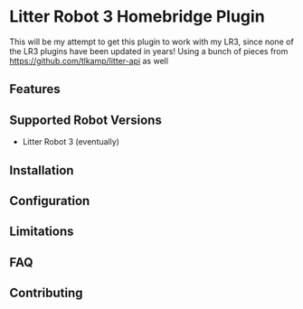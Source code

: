 # Litter Robot 3 Homebridge Plugin
This will be my attempt to get this plugin to work with my LR3, since none of the LR3 plugins have been updated in years!
Using a bunch of pieces from https://github.com/tlkamp/litter-api as well

## Features

## Supported Robot Versions
- Litter Robot 3 (eventually)

## Installation

## Configuration

## Limitations

## FAQ

## Contributing
